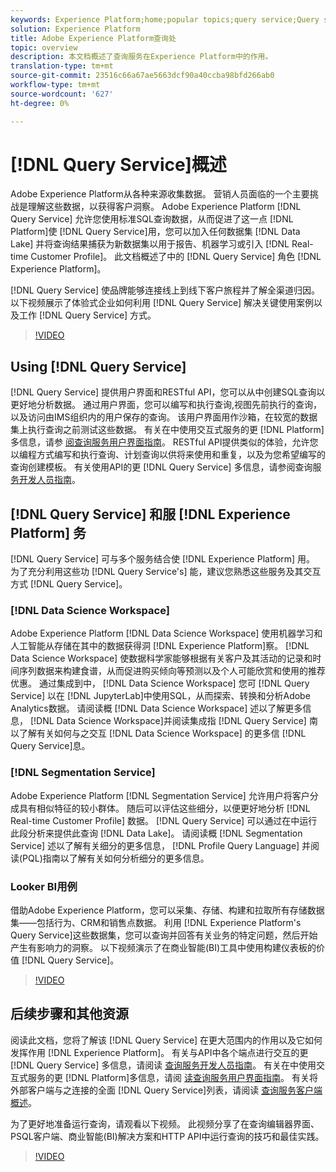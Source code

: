 ```yaml
---
keywords: Experience Platform;home;popular topics;query service;Query service;query
solution: Experience Platform
title: Adobe Experience Platform查询处
topic: overview
description: 本文档概述了查询服务在Experience Platform中的作用。
translation-type: tm+mt
source-git-commit: 23516c66a67ae5663dcf90a40ccba98bfd266ab0
workflow-type: tm+mt
source-wordcount: '627'
ht-degree: 0%

---
```



# [!DNL Query Service]概述

Adobe Experience Platform从各种来源收集数据。 营销人员面临的一个主要挑战是理解这些数据，以获得客户洞察。 Adobe Experience Platform [!DNL Query Service] 允许您使用标准SQL查询数据，从而促进了这一点 [!DNL Platform]使 [!DNL Query Service]用，您可以加入任何数据集 [!DNL Data Lake] 并将查询结果捕获为新数据集以用于报告、机器学习或引入 [!DNL Real-time Customer Profile]。 此文档概述了中的 [!DNL Query Service] 角色 [!DNL Experience Platform]。

[!DNL Query Service] 使品牌能够连接线上到线下客户旅程并了解全渠道归因。 以下视频展示了体验式企业如何利用 [!DNL Query Service] 解决关键使用案例以及工作 [!DNL Query Service] 方式。

>[!VIDEO](https://video.tv.adobe.com/v/29795?quality=12&learn=on)

## Using [!DNL Query Service]

[!DNL Query Service] 提供用户界面和RESTful API，您可以从中创建SQL查询以更好地分析数据。 通过用户界面，您可以编写和执行查询,视图先前执行的查询，以及访问由IMS组织内的用户保存的查询。 该用户界面用作沙箱，在较宽的数据集上执行查询之前测试这些数据。 有关在中使用交互式服务的更 [!DNL Platform] 多信息，请参 [阅查询服务用户界面指南](ui/overview.md)。 RESTful API提供类似的体验，允许您以编程方式编写和执行查询、计划查询以供将来使用和重复，以及为您希望编写的查询创建模板。 有关使用API的更 [!DNL Query Service] 多信息，请参阅查询服 [务开发人员指南](api/getting-started.md)。

## [!DNL Query Service] 和服 [!DNL Experience Platform] 务

[!DNL Query Service] 可与多个服务结合使 [!DNL Experience Platform] 用。 为了充分利用这些功 [!DNL Query Service's] 能，建议您熟悉这些服务及其交互方式 [!DNL Query Service]。

### [!DNL Data Science Workspace]

Adobe Experience Platform [!DNL Data Science Workspace] 使用机器学习和人工智能从存储在其中的数据获得洞 [!DNL Experience Platform]察。 [!DNL Data Science Workspace] 使数据科学家能够根据有关客户及其活动的记录和时间序列数据来构建食谱，从而促进购买倾向等预测以及个人可能欣赏和使用的推荐优惠。 通过集成到中， [!DNL Data Science Workspace] 您可 [!DNL Query Service] 以在 [!DNL JupyterLab]中使用SQL，从而探索、转换和分析Adobe Analytics数据。 请阅读概 [!DNL Data Science Workspace] 述以了解更多信息， [!DNL Data Science Workspace]并阅读集成指 [!DNL Query Service] 南以了解有关如何与之交互 [!DNL Data Science Workspace] 的更多信 [!DNL Query Service]息。

### [!DNL Segmentation Service]

Adobe Experience Platform [!DNL Segmentation Service] 允许用户将客户分成具有相似特征的较小群体。 随后可以评估这些细分，以便更好地分析 [!DNL Real-time Customer Profile] 数据。 [!DNL Query Service] 可以通过在中运行此段分析来提供此查询 [!DNL Data Lake]。 请阅读概 [!DNL Segmentation Service] 述以了解有关细分的更多信息， [!DNL Profile Query Language] 并阅读(PQL)指南以了解有关如何分析细分的更多信息。

### Looker BI用例

借助Adobe Experience Platform，您可以采集、存储、构建和拉取所有存储数据集——包括行为、CRM和销售点数据。 利用 [!DNL Experience Platform's Query Service]这些数据集，您可以查询并回答有关业务的特定问题，然后开始产生有影响力的洞察。 以下视频演示了在商业智能(BI)工具中使用构建仪表板的价值 [!DNL Query Service]。

>[!VIDEO](https://video.tv.adobe.com/v/28981?quality=12&learn=on)

## 后续步骤和其他资源

阅读此文档，您将了解该 [!DNL Query Service] 在更大范围内的作用以及它如何发挥作用 [!DNL Experience Platform]。 有关与API中各个端点进行交互的更 [!DNL Query Service] 多信息，请阅读 [查询服务开发人员指南](api/getting-started.md)。 有关在中使用交互式服务的更 [!DNL Platform]多信息，请阅 [读查询服务用户界面指南](ui/overview.md)。 有关将外部客户端与之连接的全面 [!DNL Query Service]列表，请阅读 [查询服务客户端概述](clients/overview.md)。

为了更好地准备运行查询，请观看以下视频。 此视频分享了在查询编辑器界面、PSQL客户端、商业智能(BI)解决方案和HTTP API中运行查询的技巧和最佳实践。

>[!VIDEO](https://video.tv.adobe.com/v/29811?quality=12&learn=on)
